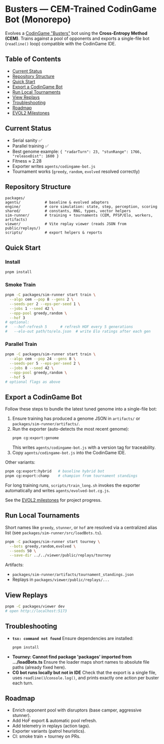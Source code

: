 # Busters — CEM-Trained CodinGame Bot (Monorepo)

Evolves a [CodinGame "Busters"](https://www.codingame.com/multiplayer/bot-programming/busters) bot using the **Cross-Entropy Method (CEM)**. Trains against a pool of opponents and exports a single-file bot (`readline()` loop) compatible with the CodinGame IDE.

## Table of Contents
- [Current Status](#current-status)
- [Repository Structure](#repository-structure)
- [Quick Start](#quick-start)
- [Export a CodinGame Bot](#export-a-codingame-bot)
- [Run Local Tournaments](#run-local-tournaments)
- [View Replays](#view-replays)
- [Troubleshooting](#troubleshooting)
- [Roadmap](#roadmap)
 - [EVOL2 Milestones](docs/EVOL2.md#milestones-at-a-glance)

## Current Status
- Serial sanity ✅
- Parallel training ✅
- Best genome example: `{ "radarTurn": 23, "stunRange": 1766, "releaseDist": 1600 }`
- Fitness ≈ 2.28
- Exporter writes `agents/codingame-bot.js`
- Tournament works (`greedy`, `random`, `evolved` resolved correctly)

## Repository Structure
```
packages/
agents/           # baseline & evolved adapters
engine/           # core simulation: state, step, perception, scoring
shared/           # constants, RNG, types, vector helpers
sim-runner/       # training + tournaments (CEM, PFSP/Elo, workers, artifacts)
viewer/           # Vite replay viewer (reads JSON from public/replays/)
scripts/          # export helpers & reports
```

## Quick Start

### Install
```bash
pnpm install
```

### Smoke Train
```bash
pnpm -C packages/sim-runner start train \
  --algo cem --pop 8 --gens 2 \
  --seeds-per 2 --eps-per-seed 1 \
  --jobs 1 --seed 42 \
  --opp-pool greedy,random \
  --hof 3
# optional:
#   --hof-refresh 5      # refresh HOF every 5 generations
#   --elo-out path/to/elo.json  # write Elo ratings after each gen
```

### Parallel Train
```bash
pnpm -C packages/sim-runner start train \
  --algo cem --pop 24 --gens 8 \
  --seeds-per 5 --eps-per-seed 2 \
  --jobs 8 --seed 42 \
  --opp-pool greedy,random \
  --hof 5
# optional flags as above
```

## Export a CodinGame Bot
Follow these steps to bundle the latest tuned genome into a single-file bot:

1. Ensure training has produced a genome JSON in `artifacts/` or `packages/sim-runner/artifacts/`.
2. Run the exporter (auto-detects the most recent genome):
   ```bash
   pnpm cg:export:genome
   ```
   This writes `agents/codingame-bot.js` with a version tag for traceability.
3. Copy `agents/codingame-bot.js` into the CodinGame IDE.

Other variants:
```bash
pnpm cg:export:hybrid   # baseline hybrid bot
pnpm cg:export:champ    # champion from tournament standings
```

For long training runs, `scripts/train_long.sh` invokes the exporter automatically and writes `agents/evolved-bot.cg.js`.

See the [EVOL2 milestones](docs/EVOL2.md#milestones-at-a-glance) for project progress.

## Run Local Tournaments
Short names like `greedy`, `stunner`, or `hof` are resolved via a centralized alias list (see `packages/sim-runner/src/loadBots.ts`).

```bash
pnpm -C packages/sim-runner start tourney \
  --bots greedy,random,evolved \
  --seeds 50 \
  --save-dir ../../viewer/public/replays/tourney
```

Artifacts:
- `packages/sim-runner/artifacts/tournament_standings.json`
- Replays in `packages/viewer/public/replays/...`

## View Replays
```bash
pnpm -C packages/viewer dev
# open http://localhost:5173
```

## Troubleshooting

- **`tsx: command not found`**
  Ensure dependencies are installed:
  ```bash
  pnpm install
  ```
- **Tourney: Cannot find package 'packages' imported from .../loadBots.ts**
  Ensure the loader maps short names to absolute file paths (already fixed here).
- **CG bot runs locally but not in IDE**
  Check that the export is a single file, uses `readline()`/`console.log()`, and prints exactly one action per buster each turn.

## Roadmap
- Enrich opponent pool with disruptors (base camper, aggressive stunner).
- Add HoF export & automatic pool refresh.
- Add telemetry in replays (action tags).
- Exporter variants (patrol heuristics).
- CI: smoke train + tourney on PRs.

